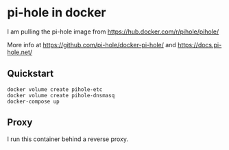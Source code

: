 # pi-hole in docker

I am pulling the pi-hole image from https://hub.docker.com/r/pihole/pihole/

More info at https://github.com/pi-hole/docker-pi-hole/ and https://docs.pi-hole.net/

## Quickstart

    docker volume create pihole-etc
    docker volume create pihole-dnsmasq
    docker-compose up

## Proxy

I run this container behind a reverse proxy.


